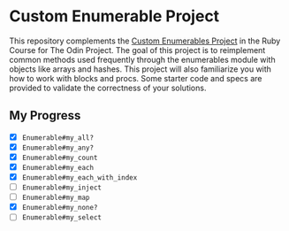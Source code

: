 # Custom Enumerable Project

This repository complements the [Custom Enumerables Project](https://www.theodinproject.com/lessons/ruby-custom-enumerables) in the Ruby Course for The Odin Project. The goal of this project is to reimplement common methods used frequently through the enumerables module with objects like arrays and hashes. This project will also familiarize you with how to work with blocks and procs. Some starter code and specs are provided to validate the correctness of your solutions.

## My Progress

- [x] `Enumerable#my_all?`
- [x] `Enumerable#my_any?`
- [x] `Enumerable#my_count`
- [x] `Enumerable#my_each`
- [x] `Enumerable#my_each_with_index`
- [ ] `Enumerable#my_inject`
- [ ] `Enumerable#my_map`
- [x] `Enumerable#my_none?`
- [ ] `Enumerable#my_select`
